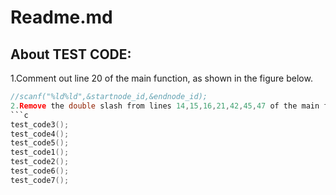# Readme.md
## About TEST CODE:
1.Comment out line 20 of the main function, as shown in the figure below.
```c
//scanf("%ld%ld",&startnode_id,&endnode_id);
2.Remove the double slash from lines 14,15,16,21,42,45,47 of the main function,, as shown in the figure below.
```c
test_code3();
test_code4();
test_code5();
test_code1();
test_code2();
test_code6();
test_code7();

